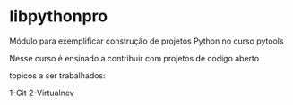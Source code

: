 # libpythonpro
Módulo para exemplificar construção de projetos Python no curso pytools

Nesse curso é ensinado  a contribuir com projetos de codigo aberto

topicos a ser trabalhados:

1-Git
2-Virtualnev